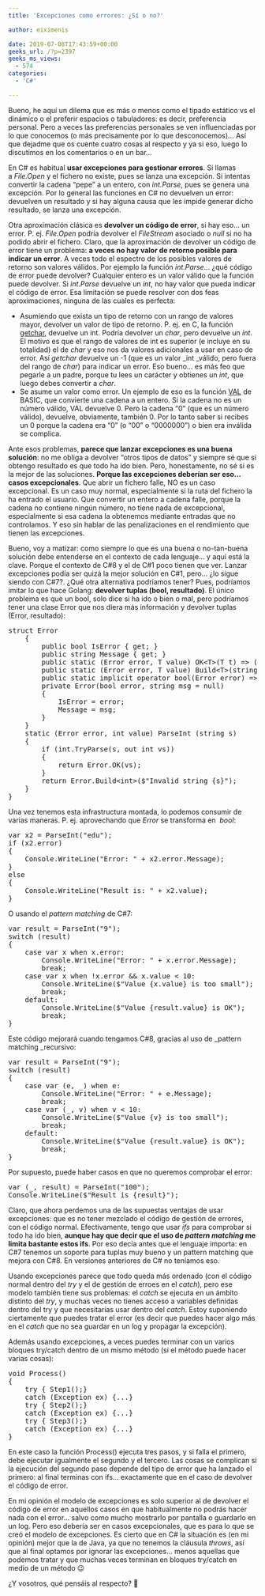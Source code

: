 ```yaml
---
title: 'Excepciones como errores: ¿Sí o no?'

author: eiximenis

date: 2019-07-08T17:43:59+00:00
geeks_url: /?p=2397
geeks_ms_views:
  - 574
categories:
  - 'C#'

---
```

Bueno, he aquí un dilema que es más o menos como el tipado estático vs el dinámico o el preferir espacios o tabuladores: es decir, preferencia personal. Pero a veces las preferencias personales se ven influenciadas por lo que conocemos (o más precisamente por lo que desconocemos)... Así que dejadme que os cuente cuatro cosas al respecto y ya si eso, luego lo discutimos en los comentarios o en un bar...
  
<!--more-->


  
En C# es habitual **usar excepciones para gestionar errores**. Si llamas a _File.Open_ y el fichero no existe, pues se lanza una excepción. Si intentas convertir la cadena &#8220;pepe&#8221; a un entero, con _int.Parse_, pues se genera una excepción. Por lo general las funciones en C# no devuelven un error: devuelven un resultado y si hay alguna causa que les impide generar dicho resultado, se lanza una excepción.
  
Otra aproximación clásica es **devolver un código de error**, si hay eso... un error. P. ej. _File.Open_ podría devolver el _FileStream_ asociado o _null_ si no ha podido abrir el fichero. Claro, que la aproximación de devolver un código de error tiene un problema: **a veces no hay valor de retorno posible para indicar un error**. A veces todo el espectro de los posibles valores de retorno son valores válidos. Por ejemplo la función _int.Parse_... ¿qué código de error puede devolver? Cualquier entero es un valor válido que la función puede devolver. Si _int.Parse_ devuelve un _int_, no hay valor que pueda indicar el código de error. Esa limitación se puede resolver con dos feas aproximaciones, ninguna de las cuales es perfecta:

  * Asumiendo que exista un tipo de retorno con un rango de valores mayor, devolver un valor de tipo de retorno. P. ej. en C, la función [getchar][1], devuelve un int. Podría devolver un _char_, pero devuelve un _int_. El motivo es que el rango de valores de int es superior (e incluye en su totalidad) el de _char_ y eso nos da valores adicionales a usar en caso de error. Así _getchar_ devuelve un -1 (que es un valor _int _válido, pero fuera del rango de _char_) para indicar un error. Eso bueno... es más feo que pegarle a un padre, porque tu lees un carácter y obtienes un _int_, que luego debes convertir a _char_.
  * Se asume un valor como error. Un ejemplo de eso es la función [VAL][2] de BASIC, que convierte una cadena a un entero. Si la cadena no es un número válido, VAL devuelve 0. Pero la cadena &#8220;0&#8221; (que es un número válido), devuelve, obviamente, también 0. Por lo tanto saber si recibes un 0 porque la cadena era &#8220;0&#8221; (o &#8220;00&#8221; o &#8220;0000000&#8221;) o bien era inválida se complica.

Ante esos problemas, **parece que lanzar excepciones es una buena solución**: no me obliga a devolver &#8220;otros tipos de datos&#8221; y siempre sé que si obtengo resultado es que todo ha ido bien. Pero, honestamente, no sé si es la mejor de las soluciones. **Porque las excepciones deberían ser eso... casos excepcionales**. Que abrir un fichero falle, NO es un caso excepcional. Es un caso muy normal, especialmente si la ruta del fichero la ha entrado el usuario. Que convertir un entero a cadena falle, porque la cadena no contiene ningún número, no tiene nada de excepcional, especialmente si esa cadena la obtenemos mediante entradas que no controlamos. Y eso sin hablar de las penalizaciones en el rendimiento que tienen las excepciones.
  
Bueno, voy a matizar: como siempre lo que es una buena o no-tan-buena solución debe entenderse en el contexto de cada lenguaje... y aquí está la clave. Porque el contexto de C#8 y el de C#1 poco tienen que ver. Lanzar excepciones podía ser quizá la mejor solución en C#1, pero... ¿lo sigue siendo con C#7?. ¿Qué otra alternativa podríamos tener? Pues, podríamos imitar lo que hace Golang: **devolver tuplas (bool, resultado)**. El único problema es que un bool, solo dice si ha ido o bien o mal, pero podríamos tener una clase Error que nos diera más información y devolver tuplas (Error, resultado):

<pre class="EnlighterJSRAW" data-enlighter-language="csharp">struct Error
    {
        public bool IsError { get; }
        public string Message { get; }
        public static (Error error, T value) OK&lt;T&gt;(T t) =&gt; (new Error(error: false), t);
        public static (Error error, T value) Build&lt;T&gt;(string message) =&gt; (new Error(error: true, message), default(T));
        public static implicit operator bool(Error error) =&gt; error.IsError;
        private Error(bool error, string msg = null)
        {
            IsError = error;
            Message = msg;
        }
    }
    static (Error error, int value) ParseInt (string s)
    {
        if (int.TryParse(s, out int vs))
        {
            return Error.OK(vs);
        }
        return Error.Build&lt;int&gt;($"Invalid string {s}");
    }
}</pre>

Una vez tenemos esta infrastructura montada, lo podemos consumir de varias maneras. P. ej. aprovechando que _Error_ se transforma en  _bool_:

<pre class="EnlighterJSRAW" data-enlighter-language="null">var x2 = ParseInt("edu");
if (x2.error)
{
    Console.WriteLine("Error: " + x2.error.Message);
}
else
{
    Console.WriteLine("Result is: " + x2.value);
}</pre>

O usando el _pattern matching_ de C#7:

<pre class="EnlighterJSRAW" data-enlighter-language="null">var result = ParseInt("9");
switch (result)
{
    case var x when x.error:
        Console.WriteLine("Error: " + x.error.Message);
        break;
    case var x when !x.error && x.value &lt; 10:
        Console.WriteLine($"Value {x.value} is too small");
        break;
    default:
        Console.WriteLine($"Value {result.value} is OK");
        break;
}</pre>

Este código mejorará cuando tengamos C#8, gracias al uso de _pattern matching _recursivo:

<pre class="EnlighterJSRAW" data-enlighter-language="csharp">var result = ParseInt("9");
switch (result)
{
    case var (e, _) when e:
        Console.WriteLine("Error: " + e.Message);
        break;
    case var (_, v) when v &lt; 10:
        Console.WriteLine($"Value {v} is too small");
        break;
    default:
        Console.WriteLine($"Value {result.value} is OK");
        break;
}</pre>

Por supuesto, puede haber casos en que no queremos comprobar el error:

<pre class="EnlighterJSRAW" data-enlighter-language="null">var (_, result) = ParseInt("100");
Console.WriteLine($"Result is {result}");</pre>

Claro, que ahora perdemos una de las supuestas ventajas de usar excepciones: que es no tener mezclado el código de gestión de errores, con el código normal. Efectivamente, tengo que usar _ifs_ para comprobar si todo ha ido bien, **aunque hay que decir que el uso de _pattern matching_ me limita bastante estos ifs**. Por eso decía antes que el lenguaje importa: en C#7 tenemos un soporte para tuplas muy bueno y un pattern matching que mejora con C#8. En versiones anteriores de C# no teníamos eso.
  
Usando excepciones parece que todo queda más ordenado (con el código normal dentro del _try_ y el de gestión de erroes en el _catch_), pero ese modelo también tiene sus problemas: el _catch_ se ejecuta en un ámbito distinto del _try_, y muchas veces no tienes acceso a variables definidas dentro del try y que necesitarías usar dentro del _catch_. Estoy suponiendo ciertamente que puedes tratar el error (es decir que puedes hacer algo más en el _catch_ que no sea guardar en un log y propagar la excepción).
  
Además usando excepciones, a veces puedes terminar con un varios bloques try/catch dentro de un mismo método (si el método puede hacer varias cosas):

<pre class="EnlighterJSRAW" data-enlighter-language="null">void Process()
{
    try { Step1();}
    catch (Exception ex) {...}
    try { Step2();}
    catch (Exception ex) {...}
    try { Step3();}
    catch (Exception ex) {...}
}</pre>

En este caso la función Process() ejecuta tres pasos, y si falla el primero, debe ejecutar igualmente el segundo y el tercero. Las cosas se complican si la ejecución del segundo paso depende del tipo de error que ha lanzado el primero: al final terminas con ifs... exactamente que en el caso de devolver el código de error.
  
En mi opinión el modelo de excepciones es solo superior al de devolver el código de error en aquellos casos en que habitualmente no podrás hacer nada con el error... salvo como mucho mostrarlo por pantalla o guardarlo en un log. Pero eso debería ser en casos excepcionales, que es para lo que se creó el modelo de excepciones. Es cierto que en C# la situación es (en mi opinión) mejor que la de Java, ya que no tenemos la cláusula _throws_, así que al final optamos por ignorar las excepciones... menos aquellas que podemos tratar y que muchas veces terminan en bloques try/catch en medio de un método 😉
  
¿Y vosotros, qué pensáis al respecto? 🙂

 [1]: https://www.tutorialspoint.com/c_standard_library/c_function_getchar
 [2]: https://hwiegman.home.xs4all.nl/gw-man/VAL.html